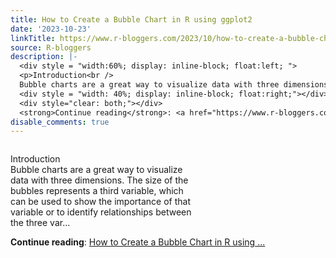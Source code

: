 ```yaml
---
title: How to Create a Bubble Chart in R using ggplot2
date: '2023-10-23'
linkTitle: https://www.r-bloggers.com/2023/10/how-to-create-a-bubble-chart-in-r-using-ggplot2/
source: R-bloggers
description: |-
  <div style = "width:60%; display: inline-block; float:left; ">
  <p>Introduction<br />
  Bubble charts are a great way to visualize data with three dimensions. The size of the bubbles represents a third variable, which can be used to show the importance of that variable or to identify relationships between the three var...</p></div>
  <div style = "width: 40%; display: inline-block; float:right;"></div>
  <div style="clear: both;"></div>
  <strong>Continue reading</strong>: <a href="https://www.r-bloggers.com/2023/10/how-to-create-a-bubble-chart-in-r-using-ggplot2/">How to Create a Bubble Chart in R using ...
disable_comments: true
---
```

<div style = "width:60%; display: inline-block; float:left; ">
<p>Introduction<br />
Bubble charts are a great way to visualize data with three dimensions. The size of the bubbles represents a third variable, which can be used to show the importance of that variable or to identify relationships between the three var...</p></div>
<div style = "width: 40%; display: inline-block; float:right;"></div>
<div style="clear: both;"></div>
<strong>Continue reading</strong>: <a href="https://www.r-bloggers.com/2023/10/how-to-create-a-bubble-chart-in-r-using-ggplot2/">How to Create a Bubble Chart in R using ...